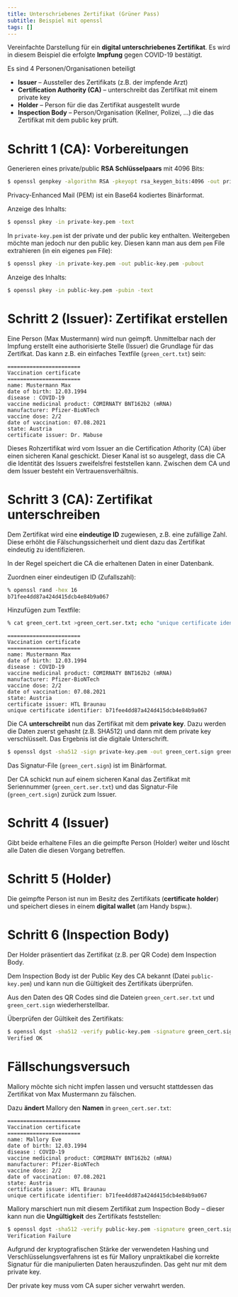 ```yaml
---
title: Unterschriebenes Zertifikat (Grüner Pass)
subtitle: Beispiel mit openssl
tags: []
---
```


Vereinfachte Darstellung für ein **digital unterschriebenes Zertifikat**. Es wird in diesem Beispiel die erfolgte **Impfung** gegen COVID-19 bestätigt.

Es sind 4 Personen/Organisationen beteiligt

- **Issuer** – Aussteller des Zertifikats (z.B. der impfende Arzt)
- **Certification Authority (CA)** –  unterschreibt das Zertifikat mit einem private key
- **Holder** – Person für die das Zertifikat ausgestellt wurde
- **Inspection Body** – Person/Organisation (Kellner, Polizei, ...) die das Zertifikat mit dem public key prüft.



# Schritt 1 (CA): Vorbereitungen

Generieren eines private/public **RSA Schlüsselpaars** mit 4096 Bits:

```bash
$ openssl genpkey -algorithm RSA -pkeyopt rsa_keygen_bits:4096 -out private-key.pem
```

Privacy-Enhanced Mail (PEM) ist ein Base64 kodiertes Binärformat. 

Anzeige des Inhalts:

```sh
$ openssl pkey -in private-key.pem -text
```

In `private-key.pem` ist der private und der public key enthalten. Weitergeben möchte man jedoch nur den public key. Diesen kann man aus dem `pem` File extrahieren (in ein eigenes `pem` File):

```bash
$ openssl pkey -in private-key.pem -out public-key.pem -pubout
```

Anzeige des Inhalts:

```sh
$ openssl pkey -in public-key.pem -pubin -text
```



# Schritt 2 (Issuer): Zertifikat erstellen

Eine Person (Max Mustermann) wird nun geimpft. Unmittelbar nach der Impfung erstellt eine authorisierte Stelle (Issuer) die Grundlage für das Zertifkat. Das kann z.B. ein einfaches Textfile (`green_cert.txt`) sein:

```
=======================
Vaccination certificate
=======================
name: Mustermann Max
date of birth: 12.03.1994
disease : COVID-19
vaccine medicinal product: COMIRNATY BNT162b2 (mRNA)
manufacturer: Pfizer-BioNTech
vaccine dose: 2/2
date of vaccination: 07.08.2021
state: Austria
certificate issuer: Dr. Mabuse
```

Dieses Rohzertifikat wird vom Issuer an die Certification Athority (CA) über einen sicheren Kanal geschickt. Dieser Kanal ist so ausgelegt, dass die CA die Identität des Issuers zweifelsfrei feststellen kann. Zwischen dem CA und dem Issuer besteht ein Vertrauensverhältnis.



# Schritt 3 (CA): Zertifikat unterschreiben

Dem Zertifikat wird eine **eindeutige ID** zugewiesen, z.B. eine zufällige Zahl. Diese erhöht die Fälschungssicherheit und dient dazu das Zertifikat eindeutig zu identifizieren.

In der Regel speichert die CA die erhaltenen Daten in einer Datenbank.

Zuordnen einer eindeutigen ID (Zufallszahl):

```sh
% openssl rand -hex 16
b71fee4dd87a424d415dcb4e84b9a067
```

Hinzufügen zum Textfile:

```sh
% cat green_cert.txt >green_cert.ser.txt; echo "unique certificate identifier: $( openssl rand -hex 16 )" >>green_cert.ser.txt
```

```
=======================
Vaccination certificate
=======================
name: Mustermann Max
date of birth: 12.03.1994
disease : COVID-19
vaccine medicinal product: COMIRNATY BNT162b2 (mRNA)
manufacturer: Pfizer-BioNTech
vaccine dose: 2/2
date of vaccination: 07.08.2021
state: Austria
certificate issuer: HTL Braunau
unique certificate identifier: b71fee4dd87a424d415dcb4e84b9a067
```

Die CA **unterschreibt** nun das Zertifikat mit dem **private key**. Dazu werden die Daten zuerst gehasht (z.B. SHA512) und dann mit dem private key verschlüsselt. Das Ergebnis ist die digitale Unterschrift.

```bash
$ openssl dgst -sha512 -sign private-key.pem -out green_cert.sign green_cert.ser.txt
```

Das Signatur-File (`green_cert.sign`) ist im Binärformat.

Der CA schickt nun auf einem sicheren Kanal das Zertifikat mit Seriennummer (`green_cert.ser.txt`) und das Signatur-File (`green_cert.sign`) zurück zum Issuer.



# Schritt 4 (Issuer)

Gibt beide erhaltene Files an die geimpfte Person (Holder) weiter und löscht alle Daten die diesen Vorgang betreffen.



# Schritt 5 (Holder)

Die geimpfte Person ist nun im Besitz des Zertifikats (**certificate holder**) und speichert dieses in einem **digital wallet** (am Handy bspw.).



# Schritt 6 (Inspection Body)

Der Holder präsentiert das Zertifikat (z.B. per QR Code) dem Inspection Body.

Dem Inspection Body ist der Public Key des CA bekannt (Datei `public-key.pem`) und kann nun die Gültigkeit des Zertifikats überprüfen.

Aus den Daten des QR Codes sind die Dateien `green_cert.ser.txt` und `green_cert.sign` wiederherstellbar.

Überprüfen der Gültikeit des Zertifikats:

```sh
$ openssl dgst -sha512 -verify public-key.pem -signature green_cert.sign green_cert.ser.txt
Verified OK
```



# Fällschungsversuch

Mallory möchte sich nicht impfen lassen und versucht stattdessen das Zertifikat von Max Mustermann zu fälschen.

Dazu **ändert** Mallory den **Namen** in `green_cert.ser.txt`:

```
=======================
Vaccination certificate
=======================
name: Mallory Eve
date of birth: 12.03.1994
disease : COVID-19
vaccine medicinal product: COMIRNATY BNT162b2 (mRNA)
manufacturer: Pfizer-BioNTech
vaccine dose: 2/2
date of vaccination: 07.08.2021
state: Austria
certificate issuer: HTL Braunau
unique certificate identifier: b71fee4dd87a424d415dcb4e84b9a067
```

Mallory marschiert nun mit diesem Zertifikat zum Inspection Body – dieser kann nun die **Ungültigkeit** des Zertifikats feststellen:

```sh
$ openssl dgst -sha512 -verify public-key.pem -signature green_cert.sign green_cert.ser.txt
Verification Failure
```

Aufgrund der kryptografischen Stärke der verwendeten Hashing und Verschlüsselungsverfahrens ist es für Mallory unpraktikabel die korrekte Signatur für die manipulierten Daten herauszufinden. Das geht nur mit dem private key.

Der private key muss vom CA super sicher verwahrt werden.

